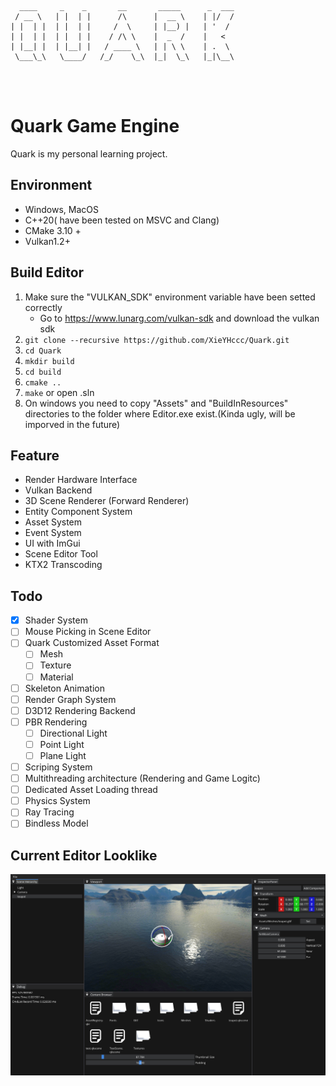 ```
  ____     _    _       __       _____      _  ___
 / __ \   | |  | |      /\      |  __ \    | |/  /
| |  | |  | |  | |     /  \     | |__) |   | '  / 
| |  | |  | |  | |    / /\ \    |  _  /    |   <  
| |__| |  | |__| |   / ____ \   | | \ \    | .  \ 
 \___\_\   \____/   /_/    \_\  |_|  \_\   |_|\__\
                                     

                                                                
```


# Quark Game Engine

Quark is my personal learning project.


## Environment

- Windows, MacOS
- C++20( have been tested on MSVC and Clang)
- CMake 3.10 +
- Vulkan1.2+


## Build Editor
1. Make sure the "VULKAN_SDK" environment variable have been setted correctly
    - Go to https://www.lunarg.com/vulkan-sdk and download the vulkan sdk
2. ```git clone --recursive https://github.com/XieYHccc/Quark.git ```
3. ```cd Quark```
4. ```mkdir build```
5. ```cd build```
6. ```cmake ..```
7. ```make``` or open .sln
8. On windows you need to copy "Assets" and "BuildInResources" directories to the folder where Editor.exe exist.(Kinda ugly, will be imporved in the future)

## Feature

- Render Hardware Interface
- Vulkan Backend
- 3D Scene Renderer (Forward Renderer)
- Entity Component System
- Asset System
- Event System
- UI with ImGui
- Scene Editor Tool
- KTX2 Transcoding

## Todo
- [x] Shader System
- [ ] Mouse Picking in Scene Editor
- [ ] Quark Customized Asset Format
  - [ ] Mesh
  - [ ] Texture
  - [ ] Material
- [ ] Skeleton Animation
- [ ] Render Graph System
- [ ] D3D12 Rendering Backend
- [ ] PBR Rendering
  - [ ] Directional Light
  - [ ] Point Light
  - [ ] Plane Light
- [ ] Scriping System
- [ ] Multithreading architecture (Rendering and Game Logitc)
- [ ] Dedicated Asset Loading thread
- [ ] Physics System
- [ ] Ray Tracing
- [ ] Bindless Model

## Current Editor Looklike
![Editor Screen shot](EditorScreenShot.png "Editor's look")